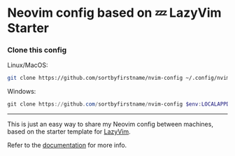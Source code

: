 # Neovim config based on 💤 LazyVim Starter

### Clone this config

Linux/MacOS:
```bash
git clone https://github.com/sortbyfirstname/nvim-config ~/.config/nvim
```

Windows:
```powershell
git clone https://github.com/sortbyfirstname/nvim-config $env:LOCALAPPDATA\nvim
```

---

This is just an easy way to share my Neovim config between machines, based on the starter template for [LazyVim](https://github.com/LazyVim/LazyVim). 

Refer to the [documentation](https://lazyvim.github.io/installation) for more info.
